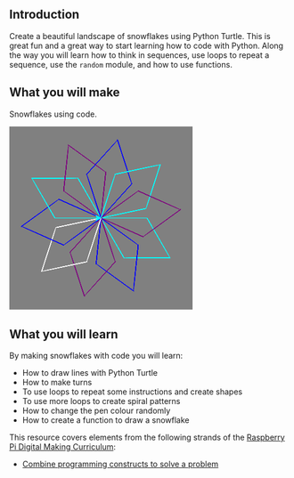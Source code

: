 ## Introduction

Create a beautiful landscape of snowflakes using Python Turtle. This is great fun and a great way to start learning how to code with Python. Along the way you will learn how to think in sequences, use loops to repeat a sequence, use the `random` module, and how to use functions.

## What you will make

Snowflakes using code.

![snowflake](images/makeasnowflake.png)

## What you will learn
By making snowflakes with code you will learn:
 
- How to draw lines with Python Turtle
- How to make turns
- To use loops to repeat some instructions and create shapes
- To use more loops to create spiral patterns
- How to change the pen colour randomly
- How to create a function to draw a snowflake

This resource covers elements from the following strands of the [Raspberry Pi Digital Making Curriculum](https://www.raspberrypi.org/curriculum/):

- [Combine programming constructs to solve a problem](https://www.raspberrypi.org/curriculum/programming/builder)

